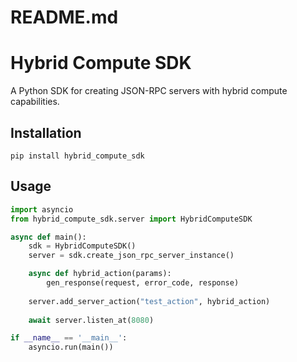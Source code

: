 # README.md
# Hybrid Compute SDK

A Python SDK for creating JSON-RPC servers with hybrid compute capabilities.

## Installation

```
pip install hybrid_compute_sdk
```

## Usage

```python
import asyncio
from hybrid_compute_sdk.server import HybridComputeSDK

async def main():
    sdk = HybridComputeSDK()
    server = sdk.create_json_rpc_server_instance()

    async def hybrid_action(params):
        gen_response(request, error_code, response) 
        
    server.add_server_action("test_action", hybrid_action)
    
    await server.listen_at(8080)

if __name__ == '__main__':
    asyncio.run(main())
```
